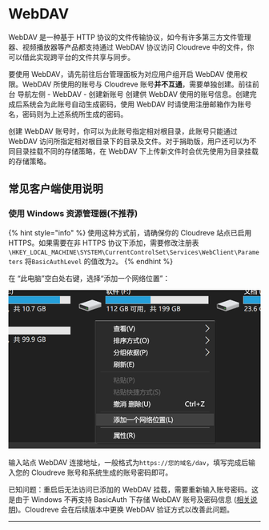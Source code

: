 # WebDAV

WebDAV 是一种基于 HTTP 协议的文件传输协议，如今有许多第三方文件管理器、视频播放器等产品都支持通过 WebDAV 协议访问 Cloudreve 中的文件，你可以借此实现跨平台的文件共享与同步。

要使用 WebDAV，请先前往后台管理面板为对应用户组开启 WebDAV 使用权限。WebDAV 所使用的账号与 Cloudreve 账号**并不互通**，需要单独创建。前往前台 导航左侧 - WebDAV - 创建新账号 创建供 WebDAV 使用的账号信息。创建完成后系统会为此账号自动生成密码，使用 WebDAV 时请使用注册邮箱作为账号名，密码则为上述系统所生成的密码。

创建 WebDAV 账号时，你可以为此账号指定相对根目录，此账号只能通过 WebDAV 访问所指定相对根目录下的目录及文件。对于捐助版，用户还可以为不同目录挂载不同的存储策略，在 WebDAV 下上传新文件时会优先使用为目录挂载的存储策略。

## 常见客户端使用说明

### 使用 Windows 资源管理器(不推荐)

{% hint style="info" %}
使用这种方式前，请确保你的 Cloudreve 站点已启用 HTTPS。如果需要在非 HTTPS 协议下添加，需要修改注册表`\HKEY_LOCAL_MACHINE\SYSTEM\CurrentControlSet\Services\WebClient\Parameters` 将`BasicAuthLevel` 的值改为`2`。
{% endhint %}

在 “此电脑”空白处右键，选择“添加一个网络位置”：

![](<../.gitbook/assets/image (1) (1).png>)

输入站点 WebDAV 连接地址，一般格式为`https://您的域名/dav`，填写完成后输入您的 Cloudreve 账号和系统生成的账号密码即可。

已知问题：重启后无法访问已添加的 WebDAV 挂载，需要重新输入账号密码。这是由于 Windows 不再支持 BasicAuth 下存储 WebDAV 账号及密码信息 ([相关说明](https://docs.microsoft.com/en-us/troubleshoot/windows-client/networking/cannot-automatically-reconnect-dav-share))。Cloudreve 会在后续版本中更换 WebDAV 验证方式以改善此问题。

****
